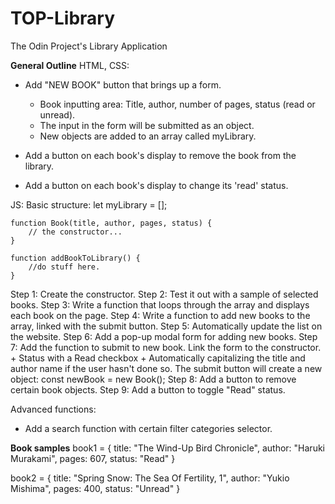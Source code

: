 # TOP-Library
The Odin Project's Library Application

**General Outline**
HTML, CSS: 
- Add "NEW BOOK" button that brings up a form. 
    + Book inputting area: Title, author, number of pages, status (read or unread).
    + The input in the form will be submitted as an object. 
    + New objects are added to an array called myLibrary.

- Add a button on each book's display to remove the book from the library. 

- Add a button on each book's display to change its 'read' status. 

JS: 
Basic structure: 
    let myLibrary = [];

    function Book(title, author, pages, status) { 
        // the constructor...
    }

    function addBookToLibrary() { 
        //do stuff here. 
    }

Step 1: Create the constructor.
Step 2: Test it out with a sample of selected books. 
Step 3: Write a function that loops through the array and displays each book on the page. 
Step 4: Write a function to add new books to the array, linked with the submit button. 
Step 5: Automatically update the list on the website. 
Step 6: Add a pop-up modal form for adding new books.
Step 7: Add the function to submit to new book. 
        Link the form to the constructor.
            + Status with a Read checkbox
            + Automatically capitalizing the title and author name if the user hasn't done so. 
        The submit button will create a new object: const newBook = new Book();
Step 8: Add a button to remove certain book objects. 
Step 9: Add a button to toggle "Read" status.

Advanced functions: 
- Add a search function with certain filter categories selector. 


**Book samples**
book1 = { 
    title: "The Wind-Up Bird Chronicle", 
    author: "Haruki Murakami", 
    pages:  607, 
    status: "Read"
}

book2 = { 
    title: "Spring Snow: The Sea Of Fertility, 1", 
    author: "Yukio Mishima", 
    pages: 400, 
    status: "Unread"
}

